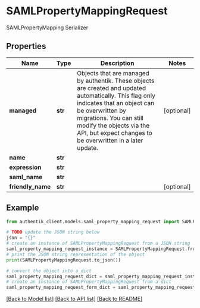 # SAMLPropertyMappingRequest

SAMLPropertyMapping Serializer

## Properties

Name | Type | Description | Notes
------------ | ------------- | ------------- | -------------
**managed** | **str** | Objects that are managed by authentik. These objects are created and updated automatically. This flag only indicates that an object can be overwritten by migrations. You can still modify the objects via the API, but expect changes to be overwritten in a later update. | [optional] 
**name** | **str** |  | 
**expression** | **str** |  | 
**saml_name** | **str** |  | 
**friendly_name** | **str** |  | [optional] 

## Example

```python
from authentik_client.models.saml_property_mapping_request import SAMLPropertyMappingRequest

# TODO update the JSON string below
json = "{}"
# create an instance of SAMLPropertyMappingRequest from a JSON string
saml_property_mapping_request_instance = SAMLPropertyMappingRequest.from_json(json)
# print the JSON string representation of the object
print(SAMLPropertyMappingRequest.to_json())

# convert the object into a dict
saml_property_mapping_request_dict = saml_property_mapping_request_instance.to_dict()
# create an instance of SAMLPropertyMappingRequest from a dict
saml_property_mapping_request_form_dict = saml_property_mapping_request.from_dict(saml_property_mapping_request_dict)
```
[[Back to Model list]](../README.md#documentation-for-models) [[Back to API list]](../README.md#documentation-for-api-endpoints) [[Back to README]](../README.md)


